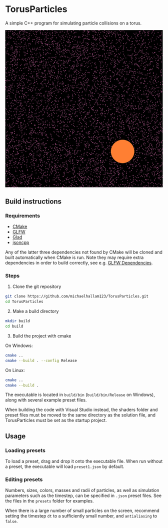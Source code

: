 # TorusParticles

A simple C++ program for simulating particle collisions on a torus.

![image](images/image1.png)

## Build instructions

### Requirements
- [CMake](https://cmake.org/)
- [GLFW](https://www.glfw.org/)
- [Glad](https://github.com/Dav1dde/glad)
- [jsoncpp](https://github.com/open-source-parsers/jsoncpp)

Any of the latter three dependencies not found by CMake will be cloned and built automatically when CMake is run. Note they may require extra dependencies in order to build correctly, see e.g. [GLFW Dependencies](https://www.glfw.org/docs/3.3/compile.html#compile_deps).

### Steps
1. Clone the git repository
```bash
git clone https://github.com/michaelhallam123/TorusParticles.git
cd TorusParticles
```
2. Make a build directory
```bash
mkdir build
cd build
```
3. Build the project with cmake

On Windows:
```bash
cmake ..
cmake --build . --config Release
```
On Linux:
```bash
cmake ..
cmake --build .
```

The executable is located in `build/bin` (`build/bin/Release` on Windows), along with several example preset files. 

When building the code with Visual Studio instead, the shaders folder and preset files must be moved to the same directory as the solution file, and TorusParticles must be set as the startup project.

## Usage

### Loading presets

To load a preset, drag and drop it onto the executable file. When run without a preset, the executable will load `preset1.json` by default.

### Editing presets

Numbers, sizes, colors, masses and radii of particles, as well as simulation parameters such as the timestep, can be specified in `.json` preset files. See the files in the `presets` folder for examples.

When there is a large number of small particles on the screen, recommend setting the timestep `dt` to a sufficiently small number, and `antialiasing` to `false`.

